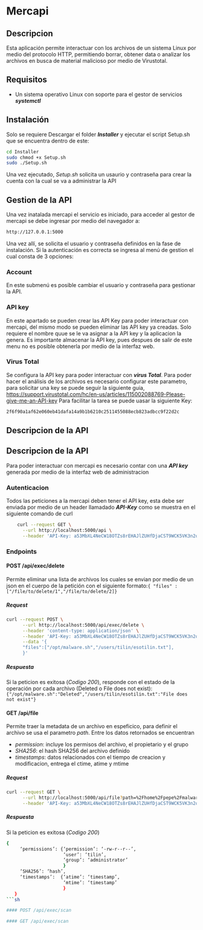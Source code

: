 # Mercapi
## Descripcion
Esta aplicación permite interactuar con los archivos de un sistema Linux por medio del protocolo HTTP, permitiendo borrar, obtener data o analizar los archivos en busca de material malicioso por medio de Virustotal.

## Requisitos 
- Un sistema operativo Linux con soporte para el gestor de servicios **_systemctl_**

## Instalación
Solo se requiere Descargar el folder **_Installer_** y ejecutar el script Setup.sh que se encuentra dentro de este:
```bash
cd Installer
sudo chmod +x Setup.sh
sudo ./Setup.sh
```

Una vez ejecutado, _Setup.sh_ solicita un usaurio y contraseña para crear la cuenta con la cual se va a administrar la API

## Gestion de la API
Una vez inatalada mercapi el servicio es iniciado, para acceder al gestor de mercapi se debe ingresar por medio del navegador a:
```sh
http://127.0.0.1:5000
```
Una vez allí, se solicita el usuario y contraseña definidos en la fase de instalación. Si la autenticación es correcta se ingresa al menú de gestion el cual consta de 3 opciones:

### Account
En este submenú es posible cambiar el usuario y contraseña para gestionar la API.
### API key
En este apartado se pueden crear las API Key para poder interactuar con mercapi, del mismo modo se pueden eliminar las API key ya creadas. Solo requiere el nombre quue se le va asignar a la API key y la aplicacion la genera. Es importante almacenar la API key, pues despues de salir de este menu no es posible obtenerla por medio de la interfaz web.

### Virus Total
Se configura la API key para poder interactuar con **_virus Total_**. 
Para poder hacer el análisis de los archivos es necesario configurar este parametro, para solicitar una key se puede seguir la siguiente guia, https://support.virustotal.com/hc/en-us/articles/115002088769-Please-give-me-an-API-key
Para facilitar la tarea se puede uasar la siguiente Key:
```sh
2f6f90a1af62e060eb41dafa14a9b1b6210c2511455088ecb823adbcc9f22d2c
```
## Descripcion de la API
## Descripcion de la API
Para poder interactuar con mercapi es necesario contar con una **_API key_** generada por medio de la interfaz web de administracion

### Autenticacion
Todos las peticiones a la mercapi deben tener el API key, esta debe ser enviada por medio de un header llamadado **_API-Key_** como se muestra en el siguiente comando de curl
```sh
    curl --request GET \
      --url http://localhost:5000/api \
      --header 'API-Key: a53MbXL4NeCW18OTZs8rEHAJlZUHfDjaCST9WCK5VK3n2qCZOdE3LIpjSMbbFHkf6q2dOzP_' \
```

### Endpoints 

#### POST /api/exec/delete
Permite eliminar una lista de archivos los cuales se envian por medio de un json en el cuerpo de la petición con el siguiente formato:`{ "files" : ["/file/to/delete/1","/file/to/delete/2]}`

##### Request
```sh
curl --request POST \
      --url http://localhost:5000/api/exec/delete \
      --header 'content-type: application/json' \
      --header 'API-Key: a53MbXL4NeCW18OTZs8rEHAJlZUHfDjaCST9WCK5VK3n2qCZOdE3LIpjSMbbFHkf6q2dOzP_' \
      --data '{
      "files":["/opt/malware.sh","/users/tilin/esotilin.txt"],
      }'
```
##### Respuesta
 Si la peticion es exitosa (*Codigo 200*),  responde con el estado de la operación por cada archivo (Deleted o File does not exist):
 `{"/opt/malware.sh":"Deleted","/users/tilin/esotilin.txt":"File does not exist"}`

####  GET /api/file
Permite traer la metadata de un archivo en espeficico, para definir el archivo se usa el parametro _path_. Entre los datos retornados se encuentran
- *permission*: incluye los permisos del archivo, el propietario y el grupo
- *SHA256*: el hash SHA256 del archivo definido
- *timestamps*: datos relacionados con el tiempo de creacion y modificacion, entrega el ctime, atime y mtime

##### Request
```sh
curl --request GET \
      --url http://localhost:5000/api/file?path=%2Fhome%2Fpepe%2Fmalware.exe \
      --header 'API-Key: a53MbXL4NeCW18OTZs8rEHAJlZUHfDjaCST9WCK5VK3n2qCZOdE3LIpjSMbbFHkf6q2dOzP_' \
```
##### Respuesta
 Si la peticion es exitosa (*Codigo 200*)
 ```sh
 {
      ‘permissions’: {‘permission’: ‘-rw-r--r--’,
                      ‘user’: ‘tilin’,
                      ‘group’: ‘administrator’
                      }
      ‘SHA256’: ‘hash’,
      ‘timestamps’:  {‘atime’: ‘timestamp’,
                      ‘mtime’: ‘timestamp’
                      }
    }
```sh

#### POST /api/exec/scan

#### GET /api/exec/scan
